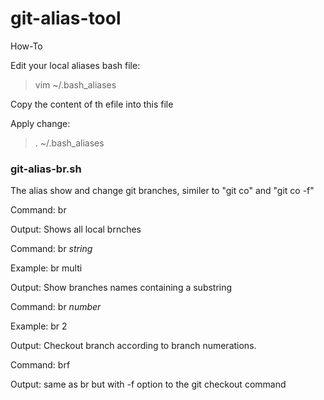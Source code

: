 # git-alias-tool
How-To

Edit your local aliases bash file:

> vim ~/.bash_aliases

Copy the content of th efile into this file

Apply change: 

> . ~/.bash_aliases

### git-alias-br.sh ####
The alias show and change git branches, similer to "git co" and "git co -f"

Command: br

Output: Shows all local brnches

Command: br *string* 
  
  Example: br multi
  
  Output: Show branches names containing a substring

Command: br *number*
  
  Example: br 2
  
  Output: Checkout branch according to branch numerations.

Command: brf 

Output: same as br but with -f option to the git checkout command


